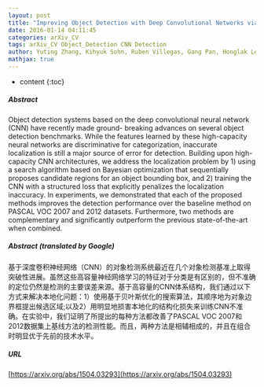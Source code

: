```yaml
---
layout: post
title: "Improving Object Detection with Deep Convolutional Networks via Bayesian Optimization and Structured Prediction"
date: 2016-01-14 04:11:45
categories: arXiv_CV
tags: arXiv_CV Object_Detection CNN Detection
author: Yuting Zhang, Kihyuk Sohn, Ruben Villegas, Gang Pan, Honglak Lee
mathjax: true
---
```


* content
{:toc}

##### Abstract
Object detection systems based on the deep convolutional neural network (CNN) have recently made ground- breaking advances on several object detection benchmarks. While the features learned by these high-capacity neural networks are discriminative for categorization, inaccurate localization is still a major source of error for detection. Building upon high-capacity CNN architectures, we address the localization problem by 1) using a search algorithm based on Bayesian optimization that sequentially proposes candidate regions for an object bounding box, and 2) training the CNN with a structured loss that explicitly penalizes the localization inaccuracy. In experiments, we demonstrated that each of the proposed methods improves the detection performance over the baseline method on PASCAL VOC 2007 and 2012 datasets. Furthermore, two methods are complementary and significantly outperform the previous state-of-the-art when combined.

##### Abstract (translated by Google)
基于深度卷积神经网络（CNN）的对象检测系统最近在几个对象检测基准上取得突破性进展。虽然这些高容量神经网络学习的特征对于分类是有区别的，但不准确的定位仍然是检测的主要误差来源。基于高容量的CNN体​​系结构，我们通过以下方式来解决本地化问题：1）使用基于贝叶斯优化的搜索算法，其顺序地为对象边界框提出候选区域;以及2）用明显地损害本地化的结构化损失来训练CNN不准确。在实验中，我们证明了所提出的每种方法都改善了PASCAL VOC 2007和2012数据集上基线方法的检测性能。而且，两种方法是相辅相成的，并且在组合时明显优于先前的技术水平。

##### URL
[https://arxiv.org/abs/1504.03293](https://arxiv.org/abs/1504.03293)

